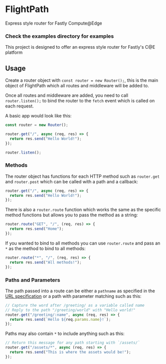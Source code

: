 # FlightPath
Express style router for Fastly Compute@Edge

### Check the examples directory for examples

This project is designed to offer an express style router for Fastly's C@E platform


## Usage

Create a router object with `const router = new Router();`, this is the main object of FlightPath which all routes and middleware will be added to.

Once all routes and middleware are added, you need to call `router.listen();` to bind the router to the `fetch` event which is called on each request.

A basic app would look like this:

```javascript
const router = new Router();

router.get("/", async (req, res) => {
  return res.send("Hello World!");
});

router.listen();
```

### Methods

The router object has functions for each HTTP method such as `router.get` and `router.post` which can be called with a path and a callback:

```javascript
router.get("/", async (req, res) => {
  return res.send("Hello World!");
});
```

There is also a `router.route` function which works the same as the specific method functions but allows you to pass the method as a string:
```javascript
router.route("GET", "/", (req, res) => {
  return res.send("Home");
});
```

If you wanted to bind to all methods you can use `router.route` and pass an `*` as the method to bind to all methods:
```javascript
router.route("*", "/", (req, res) => {
  return res.send("All methods!");
});
```

### Paths and Parameters

The path passed into a route can be either a `pathname` as specified in the [URL specification](https://developer.mozilla.org/en-US/docs/Web/API/URL/pathname) or a path with parameter matching such as this:

```javascript
// Capture the word after /greeting/ as a variable called name
// Reply to the path "/greeting/world" with "Hello world!"
router.get("/greeting/:name", async (req, res) => {
  return res.send(`Hello ${req.params.name}!`);
});
```

Paths may also contain `*` to include anything such as this:
```javascript
// Return this message for any path starting with `/assets/`
router.get("/assets/*", async (req, res) => {
  return res.send("This is where the assets would be!");
});

```
